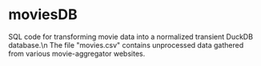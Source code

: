 # moviesDB
SQL code for transforming movie data into a normalized transient DuckDB database.\n
The file "movies.csv" contains unprocessed data gathered from various movie-aggregator websites.
